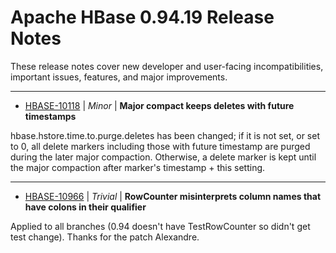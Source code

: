 
<!---
# Licensed to the Apache Software Foundation (ASF) under one
# or more contributor license agreements.  See the NOTICE file
# distributed with this work for additional information
# regarding copyright ownership.  The ASF licenses this file
# to you under the Apache License, Version 2.0 (the
# "License"); you may not use this file except in compliance
# with the License.  You may obtain a copy of the License at
#
#     http://www.apache.org/licenses/LICENSE-2.0
#
# Unless required by applicable law or agreed to in writing, software
# distributed under the License is distributed on an "AS IS" BASIS,
# WITHOUT WARRANTIES OR CONDITIONS OF ANY KIND, either express or implied.
# See the License for the specific language governing permissions and
# limitations under the License.
-->
# Apache HBase  0.94.19 Release Notes

These release notes cover new developer and user-facing incompatibilities, important issues, features, and major improvements.


---

* [HBASE-10118](https://issues.apache.org/jira/browse/HBASE-10118) | *Minor* | **Major compact keeps deletes with future timestamps**

hbase.hstore.time.to.purge.deletes has been changed; if it is not set, or set to 0, all delete markers including those  with future timestamp are purged during the later major compaction. Otherwise, a delete marker is kept until the major compaction after marker's timestamp + this setting.


---

* [HBASE-10966](https://issues.apache.org/jira/browse/HBASE-10966) | *Trivial* | **RowCounter misinterprets column names that have colons in their qualifier**

Applied to all branches (0.94 doesn't have TestRowCounter so didn't get test change).  Thanks for the patch Alexandre.



